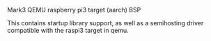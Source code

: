 Mark3 QEMU raspberry pi3 target (aarch) BSP

This contains startup library support, as well as a semihosting driver
compatible with the raspi3 target in qemu.


